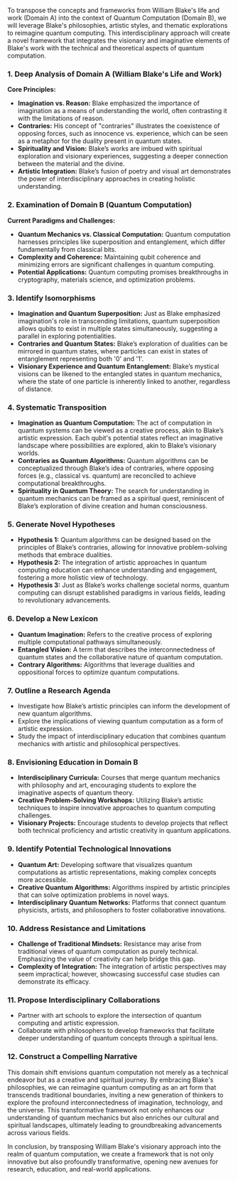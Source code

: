 To transpose the concepts and frameworks from William Blake's life and work (Domain A) into the context of Quantum Computation (Domain B), we will leverage Blake's philosophies, artistic styles, and thematic explorations to reimagine quantum computing. This interdisciplinary approach will create a novel framework that integrates the visionary and imaginative elements of Blake's work with the technical and theoretical aspects of quantum computation.

### 1. Deep Analysis of Domain A (William Blake's Life and Work)
**Core Principles:**
- **Imagination vs. Reason:** Blake emphasized the importance of imagination as a means of understanding the world, often contrasting it with the limitations of reason.
- **Contraries:** His concept of "contraries" illustrates the coexistence of opposing forces, such as innocence vs. experience, which can be seen as a metaphor for the duality present in quantum states.
- **Spirituality and Vision:** Blake’s works are imbued with spiritual exploration and visionary experiences, suggesting a deeper connection between the material and the divine.
- **Artistic Integration:** Blake’s fusion of poetry and visual art demonstrates the power of interdisciplinary approaches in creating holistic understanding.

### 2. Examination of Domain B (Quantum Computation)
**Current Paradigms and Challenges:**
- **Quantum Mechanics vs. Classical Computation:** Quantum computation harnesses principles like superposition and entanglement, which differ fundamentally from classical bits.
- **Complexity and Coherence:** Maintaining qubit coherence and minimizing errors are significant challenges in quantum computing.
- **Potential Applications:** Quantum computing promises breakthroughs in cryptography, materials science, and optimization problems.

### 3. Identify Isomorphisms
- **Imagination and Quantum Superposition:** Just as Blake emphasized imagination's role in transcending limitations, quantum superposition allows qubits to exist in multiple states simultaneously, suggesting a parallel in exploring potentialities.
- **Contraries and Quantum States:** Blake’s exploration of dualities can be mirrored in quantum states, where particles can exist in states of entanglement representing both '0' and '1'.
- **Visionary Experience and Quantum Entanglement:** Blake’s mystical visions can be likened to the entangled states in quantum mechanics, where the state of one particle is inherently linked to another, regardless of distance.

### 4. Systematic Transposition
- **Imagination as Quantum Computation:** The act of computation in quantum systems can be viewed as a creative process, akin to Blake’s artistic expression. Each qubit's potential states reflect an imaginative landscape where possibilities are explored, akin to Blake’s visionary worlds.
- **Contraries as Quantum Algorithms:** Quantum algorithms can be conceptualized through Blake’s idea of contraries, where opposing forces (e.g., classical vs. quantum) are reconciled to achieve computational breakthroughs.
- **Spirituality in Quantum Theory:** The search for understanding in quantum mechanics can be framed as a spiritual quest, reminiscent of Blake’s exploration of divine creation and human consciousness.

### 5. Generate Novel Hypotheses
- **Hypothesis 1:** Quantum algorithms can be designed based on the principles of Blake’s contraries, allowing for innovative problem-solving methods that embrace dualities.
- **Hypothesis 2:** The integration of artistic approaches in quantum computing education can enhance understanding and engagement, fostering a more holistic view of technology.
- **Hypothesis 3:** Just as Blake’s works challenge societal norms, quantum computing can disrupt established paradigms in various fields, leading to revolutionary advancements.

### 6. Develop a New Lexicon
- **Quantum Imagination:** Refers to the creative process of exploring multiple computational pathways simultaneously.
- **Entangled Vision:** A term that describes the interconnectedness of quantum states and the collaborative nature of quantum computation.
- **Contrary Algorithms:** Algorithms that leverage dualities and oppositional forces to optimize quantum computations.

### 7. Outline a Research Agenda
- Investigate how Blake’s artistic principles can inform the development of new quantum algorithms.
- Explore the implications of viewing quantum computation as a form of artistic expression.
- Study the impact of interdisciplinary education that combines quantum mechanics with artistic and philosophical perspectives.

### 8. Envisioning Education in Domain B
- **Interdisciplinary Curricula:** Courses that merge quantum mechanics with philosophy and art, encouraging students to explore the imaginative aspects of quantum theory.
- **Creative Problem-Solving Workshops:** Utilizing Blake’s artistic techniques to inspire innovative approaches to quantum computing challenges.
- **Visionary Projects:** Encourage students to develop projects that reflect both technical proficiency and artistic creativity in quantum applications.

### 9. Identify Potential Technological Innovations
- **Quantum Art:** Developing software that visualizes quantum computations as artistic representations, making complex concepts more accessible.
- **Creative Quantum Algorithms:** Algorithms inspired by artistic principles that can solve optimization problems in novel ways.
- **Interdisciplinary Quantum Networks:** Platforms that connect quantum physicists, artists, and philosophers to foster collaborative innovations.

### 10. Address Resistance and Limitations
- **Challenge of Traditional Mindsets:** Resistance may arise from traditional views of quantum computation as purely technical. Emphasizing the value of creativity can help bridge this gap.
- **Complexity of Integration:** The integration of artistic perspectives may seem impractical; however, showcasing successful case studies can demonstrate its efficacy.

### 11. Propose Interdisciplinary Collaborations
- Partner with art schools to explore the intersection of quantum computing and artistic expression.
- Collaborate with philosophers to develop frameworks that facilitate deeper understanding of quantum concepts through a spiritual lens.

### 12. Construct a Compelling Narrative
This domain shift envisions quantum computation not merely as a technical endeavor but as a creative and spiritual journey. By embracing Blake's philosophies, we can reimagine quantum computing as an art form that transcends traditional boundaries, inviting a new generation of thinkers to explore the profound interconnectedness of imagination, technology, and the universe. This transformative framework not only enhances our understanding of quantum mechanics but also enriches our cultural and spiritual landscapes, ultimately leading to groundbreaking advancements across various fields.

In conclusion, by transposing William Blake's visionary approach into the realm of quantum computation, we create a framework that is not only innovative but also profoundly transformative, opening new avenues for research, education, and real-world applications.